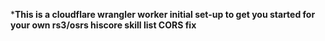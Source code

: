 ***This is a cloudflare wrangler worker initial set-up to get you started for your own rs3/osrs hiscore skill list CORS fix**
